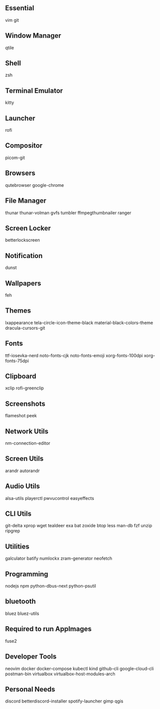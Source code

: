 ## Essential
vim
git

## Window Manager
qtile

## Shell
zsh

## Terminal Emulator
kitty

## Launcher
rofi

## Compositor
picom-git

## Browsers
qutebrowser
google-chrome

## File Manager
thunar
thunar-volman
gvfs
tumbler
ffmpegthumbnailer
ranger

## Screen Locker
betterlockscreen

## Notification
dunst

## Wallpapers
feh

## Themes
lxappearance
tela-circle-icon-theme-black
material-black-colors-theme
dracula-cursors-git

## Fonts
ttf-iosevka-nerd
noto-fonts-cjk
noto-fonts-emoji
xorg-fonts-100dpi
xorg-fonts-75dpi

## Clipboard
xclip
rofi-greenclip

## Screenshots
flameshot
peek

## Network Utils
nm-connection-editor

## Screen Utils
arandr
autorandr

## Audio Utils
alsa-utils
playerctl
pwvucontrol
easyeffects

## CLI Utils
git-delta
xprop
wget
tealdeer
exa
bat
zoxide
btop
less
man-db
fzf
unzip
ripgrep

## Utilities
galculator
batify
numlockx
zram-generator
neofetch

## Programming
nodejs
npm
python-dbus-next
python-psutil

## bluetooth
bluez
bluez-utils

## Required to run AppImages
fuse2

## Developer Tools
neovim
docker
docker-compose
kubectl
kind
github-cli
google-cloud-cli
postman-bin
virtualbox
virtualbox-host-modules-arch

## Personal Needs
discord
betterdiscord-installer
spotify-launcher
gimp
qgis
